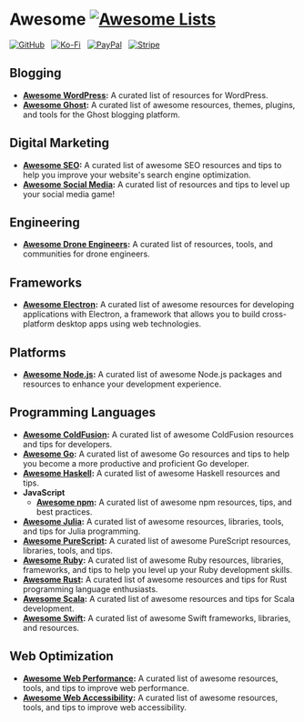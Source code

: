 # Awesome [![Awesome Lists](https://srv-cdn.himpfen.io/badges/awesome-lists/awesomelists-flat.svg)](https://github.com/brandonhimpfen/awesome)

[![GitHub](https://srv-cdn.himpfen.io/badges/github/github-flat.svg)](https://github.com/sponsors/brandonhimpfen/) &nbsp; [![Ko-Fi](https://srv-cdn.himpfen.io/badges/kofi/kofi-flat.svg)](https://ko-fi.com/brandonhimpfen) &nbsp; [![PayPal](https://srv-cdn.himpfen.io/badges/paypal/paypal-flat.svg)](https://paypal.me/brandonhimpfen) &nbsp; [![Stripe](https://srv-cdn.himpfen.io/badges/stripe/stripe-flat.svg)](https://tinyurl.com/e8ymxdw3)

## Blogging

* **[Awesome WordPress](https://github.com/brandonhimpfen/awesome-wordpress):** A curated list of resources for WordPress.
* **[Awesome Ghost](https://github.com/brandonhimpfen/awesome-ghost):** A curated list of awesome resources, themes, plugins, and tools for the Ghost blogging platform.

## Digital Marketing

* **[Awesome SEO](https://github.com/brandonhimpfen/awesome-seo):** A curated list of awesome SEO resources and tips to help you improve your website's search engine optimization.
* **[Awesome Social Media](https://github.com/brandonhimpfen/awesome-social-media):** A curated list of resources and tips to level up your social media game!

## Engineering

* **[Awesome Drone Engineers](https://github.com/brandonhimpfen/awesome-drone-engineers):** A curated list of resources, tools, and communities for drone engineers.

## Frameworks

* **[Awesome Electron](https://github.com/brandonhimpfen/awesome-electron):** A curated list of awesome resources for developing applications with Electron, a framework that allows you to build cross-platform desktop apps using web technologies.

## Platforms

* **[Awesome Node.js](https://github.com/brandonhimpfen/awesome-nodejs):** A curated list of awesome Node.js packages and resources to enhance your development experience.

## Programming Languages

* **[Awesome ColdFusion](https://github.com/brandonhimpfen/awesome-coldfusion):** A curated list of awesome ColdFusion resources and tips for developers.
* **[Awesome Go](https://github.com/brandonhimpfen/awesome-go):** A curated list of awesome Go resources and tips to help you become a more productive and proficient Go developer.
* **[Awesome Haskell](https://github.com/brandonhimpfen/awesome-haskell):** A curated list of awesome Haskell resources and tips.
* **JavaScript** 
  *  **[Awesome npm](https://github.com/brandonhimpfen/awesome-npm):** A curated list of awesome npm resources, tips, and best practices.
* **[Awesome Julia](https://github.com/brandonhimpfen/awesome-julia):** A curated list of awesome resources, libraries, tools, and tips for Julia programming.
* **[Awesome PureScript](https://github.com/brandonhimpfen/awesome-purescript):** A curated list of awesome PureScript resources, libraries, tools, and tips.
* **[Awesome Ruby](https://github.com/brandonhimpfen/awesome-ruby):** A curated list of awesome Ruby resources, libraries, frameworks, and tips to help you level up your Ruby development skills.
* **[Awesome Rust](https://github.com/brandonhimpfen/awesome-rust):** A curated list of awesome resources and tips for Rust programming language enthusiasts.
* **[Awesome Scala](https://github.com/brandonhimpfen/awesome-scala):** A curated list of awesome resources and tips for Scala development.
* **[Awesome Swift](https://github.com/brandonhimpfen/awesome-swift):** A curated list of awesome Swift frameworks, libraries, and resources.

## Web Optimization

* **[Awesome Web Performance](https://github.com/brandonhimpfen/awesome-web-performance):** A curated list of awesome resources, tools, and tips to improve web performance.
* **[Awesome Web Accessibility](https://github.com/brandonhimpfen/awesome-web-accessibility):** A curated list of awesome resources, tools, and tips to improve web accessibility.

